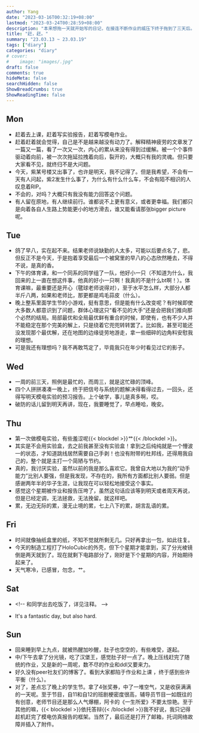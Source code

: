 ```yaml
---
author: Yang
date: "2023-03-16T00:32:19+08:00"
lastmod: "2023-03-24T00:28:59+08:00"
description: "本来想拖一天就开始写的日记，在接连不断作业的威压下终于拖到了三天后。"
title: "赶，赶。"
summary: "23.03.13 ~ 23.03.19"
tags: ["diary"]
categories: "diary"
# cover: 
#    image: "images/.jpg"
draft: false
comments: true
hideMeta: false
searchHidden: false
ShowBreadCrumbs: true
ShowReadingTime: false
---
```


## Mon

- 赶着去上课，赶着写实验报告，赶着写模电作业。
- 赶着赶着就会觉得，自己是不是越来越没有动力了。解释精神疲劳的文章发了一篇又一篇，看了一次又一次，内心的累从来没有得到过缓解。被一个个事件驱动着向前，被一次次拖延拉拽着向后，裂开的，大概只有我的灵魂。但只要大家看不见，就终归不是大问题。
- 今天，紫某号楼又出事了，也许是明天，我不记得了。但是我希望，不会有一天有人问起，紫2发生什么事了，为什么有什么什么车，不会有陌不相识的人叹息着RIP。
- 不会的，对吗？大概只有我没有能力回答这个问题。
- 有人留在原地，有人继续前行。谁都说不上更有意义，或者更幸福。我们都只是向着各自人生路上势能更小的地方滑去，谁又能看请那张bigger picture呢。

## Tue

- 鸽了早八，实在起不来。结果老师说缺勤的人太多，可能以后要点名了，悲。但反正不是今天，于是抱着享受最后一个被窝里的早八的心态欣然睡去，不得不说，是真的香。
- 下午的体育课，和一个同系的同学组了一队，他好小一只（不知道为什么，我回来的上一直在想这件事，他真的好小一只啊！我真的不是什么bt啊！）。体育课嘛，最重要还是开心（毽球老师说得对），至于水平怎么样，大部分人都半斤八两，如果和老师比，那更都是鸡毛蒜皮（什么）。
- 晚上整系里面学生节的小游戏，挺有意思，但是能有什么改变呢？有时候即使大多数人都意识到了问题，群体心理这只“看不见的大手”还是会把我们推向那个必然的结局。局部最优和全局最优鲜有重合的时候，即使有，也有不少人并不能稳定在那个完美的解上，只是绕着它兜兜转转罢了。比如我，甚至可能还没发现那个最优解，还在地图的边缘徒劳地游走，拿一些细碎的边角料安慰我的理想。
- 可是我还有理想吗？我不再敢笃定了，毕竟我只在年少时看见过它的影子。

## Wed

- 一周的前三天，照例是最忙的，而周三，就是这忙碌的顶峰。
- 四个人拼拼凑凑一晚上，终于把信号与系统的题解决得看得过去，一回头，还得写明天模电实验的预习报告。上个破学，事儿是真多啊，哎。
- 破防的话儿留到明天再讲，现在，我要睡觉了，早点睡哈，晚安。

## Thu

- 第一次做模电实验，有些羞涩呢{{< blockdel >}}艹{{< /blockdel >}}。
- 其实是不会用实验盒，去之前我甚至没有实验盒！拿到之后纯纯就是一个懵波一的状态，才知道跳线居然需要自己手剥！也没有附带的杜邦线，还得用我自己的，整个就是主打一个简陋与节约。
- 真的，我讨厌实验，虽然以前的我是那么喜欢它。我曾自大地以为我的“动手能力”比别人要强，但是我发现，不存在的，我所有方面都比别人要弱。但是感谢两年半的华子生涯，让我现在可以轻松地接受这个事实。
- 感觉这个星期被作业和报告压垮了，虽然这句话应该等到明天或者周天再说，但是已经定调，无法拯救，无法挽留。就这样吧。
- 累，无边无际的累，漫无止境的累，七上八下的累，胡言乱语的累。

## Fri

- 时间就像抽纸盒里的纸，不知不觉就所剩无几。只好再拿出一包，如此往复。
- 今天的制造工程打了HoloCubic的外壳，但下个星期才能拿到，买了分光棱镜倒是两天就到了。现在就剩下电路部分了，刚好是下个星期的内容，开始期待起来了。
- 天气寒冷，已感冒，勿念，艹。

## Sat

- <!-\- 和同学出去吃饭了，详见注释。 -\->

  <!-- 也没啥事儿，就是吃了个呷哺的火锅，喝了点天堂超市的小酒。想着上一波最后的疫情就是起源于天堂，看着周围的桌子渐渐被酒客们占满，杯盏和目光酒意一同流转，徒然生出一些怪异的感觉，当然后面喝多了就是另一种怪异涌上心头（或者说胃头）了。 -->
  <!-- 挣扎着我自己居然也回了学校，没有睡在主楼前的大草坪上算是万幸。Know it before hate it. 我想我是做到了，以后大抵再不见到这样的我了。当理智不受控制，情感就变得危险，不知道这是不是人们爱上酒精的原因，但至少让我见到神经网络dropout太高的后果（x）。 -->
  <!-- 人生不过逢场戏，何时真情何处迷。收好真心，小心着迷，至少目前还是我的准则。 -->
- It's a fantastic day, but also hard.

## Sun

- 回来睡到早上九点，就被热醒加吵醒，肚子也空空的，有些难受，遂起。
- 中/下午去拿了分光镜，吃了汉堡王，感觉肚子好一点了。晚上压线赶完了随统的作业，又是新的一周呢，数不尽的作业和ddl又要来力。
- 好久没有peer社友们的博客了。看到大家都陷于作业和上课 ，终于感到些许平衡（什么）。
- 对了，差点忘了晚上的学生节。拿了4张奖券，中了一堆空气，又是收获满满的一天呢。至于节目，自11和自12的班剧梗密度很高，辅导员节目一如既往的有创意，老师节目还是那么人气爆棚，阿卡的《一生所爱》不要太惊艳。至于其他的嘛，{{< blockdel >}}依托答辩{{< /blockdel >}}我不好说，我只记得趁机赶完了模电仿真报告的框架。当然了，最后还是打开了邮箱，托词网络故障并插入了附件。

